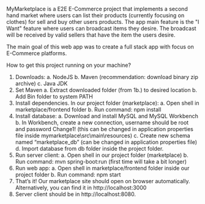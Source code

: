 MyMarketplace is a E2E E-Commerce project that implements a second hand market where users can list their products (currently focusing on clothes) for sell and buy other users products.
The app main feature is the "I Want" feature where users can broadcast items they desire. The broadcast will be received by valid sellers that have the item the users desire.

The main goal of this web app was to create a full stack app with focus on E-Commerce platforms.

How to get this project running on your machine?

1.	Downloads:
	a.	NodeJS
	b.	Maven (recommendation: download binary zip archive)
	c.	Java JDK
2.	Set Maven
	a.	Extract downloaded folder (from 1b.) to desired location
	b.	Add Bin folder to system PATH
3.	Install dependencies. In our project folder (marketplace):
	a.	Open shell in marketplace/frontend folder
	b.	Run command: npm install
4.	Install database:
	a.	Download and install MySQL and MySQL Workbench
	b.	In Workbench, create a new connection, username should be root and password Change1! (this can be changed in application properties file inside mymarketplace\src\main\resources)
	c.	Create new schema named “marketplace_db” (can be changed in application properties file)
	d.	 Import database from db folder inside the project folder.
5.	Run server client:
	a.	Open shell in our project folder (marketplace)
	b.	Run command: mvn spring-boot:run (first time will take a bit longer)
6.	Run web app:
	a.	Open shell in marketplace/frontend folder inside our project folder
	b.	Run command: npm start
7.	That’s it! Our marketplace site should open on browser automatically. Alternatively, you can find it in http://localhost:3000
8.	Server client should be in http://localhost:8080.
